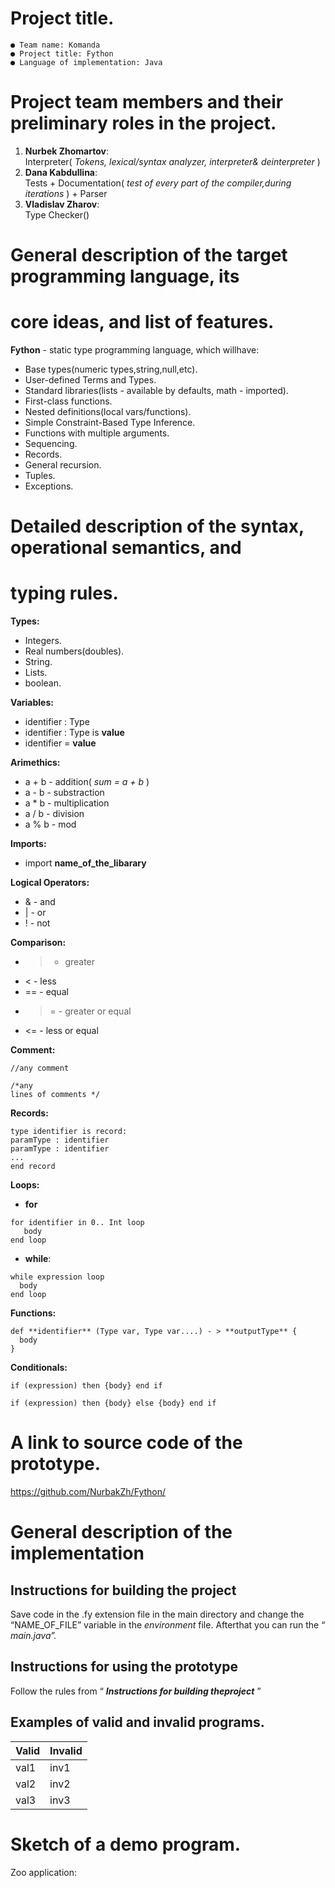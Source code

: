 # Project title.

```
● Team name: Komanda
● Project title: Fython
● Language of implementation: Java
```
# Project team members and their preliminary roles in the project.

1. **Nurbek Zhomartov**:  
    Interpreter( _Tokens, lexical/syntax analyzer, interpreter& deinterpreter_ )
3. **Dana Kabdullina**:    
    Tests + Documentation( _test of every part of the compiler,during_
       _iterations_ ) + Parser
3. **Vladislav Zharov**:   
    Type Checker()

# General description of the target programming language, its

# core ideas, and list of features.

**Fython** - static type programming language, which willhave:   
* Base types(numeric types,string,null,etc). 
* User-defined Terms and Types.  
* Standard libraries(lists - available by defaults, math - imported). 
* First-class functions.  
* Nested definitions(local vars/functions). 
* Simple Constraint-Based Type Inference. 
* Functions with multiple arguments. 
* Sequencing. 
* Records. 
* General recursion. 
* Tuples.     
* Exceptions. 

# Detailed description of the syntax, operational semantics, and

# typing rules.

**Types:**
* Integers.  
* Real numbers(doubles).  
* String.   
* Lists.  
* boolean.  


**Variables:**
* identifier : Type
* identifier : Type is **value**
* identifier = **value**

**Arimethics:**
* a + b - addition( _sum = a + b_ )
* a - b - substraction
* a * b - multiplication
* a / b - division
* a % b - mod

**Imports:**
* import **name_of_the_libarary**

**Logical Operators:**
* & - and
* | - or
* ! - not

**Comparison:**
*  > - greater
*  < - less
*  == - equal
*  >= - greater or equal
*  <= - less or equal

**Comment:**
```
//any comment
```
```
/*any
lines of comments */
```

**Records:**
```
type identifier is record:
paramType : identifier
paramType : identifier
...
end record
```

**Loops:**
* **for**
```
for identifier in 0.. Int loop
   body
end loop
```
* **while**:
```
while expression loop
  body
end loop
```
**Functions:**
```
def **identifier** (Type var, Type var....) - > **outputType** {
  body
}
```
**Conditionals:**
```
if (expression) then {body} end if
```
```
if (expression) then {body} else {body} end if
```

# A link to source code of the prototype.

https://github.com/NurbakZh/Fython/

# General description of the implementation

## Instructions for building the project

Save code in the .fy extension file in the main directory and change the
“NAME_OF_FILE” variable in the _environment_ file. Afterthat you can run the
“ _main.java”._

## Instructions for using the prototype

Follow the rules from “ **_Instructions for building theproject_** ”

## Examples of valid and invalid programs.

| **Valid** | **Invalid** |
|-----------|-------------|
| val1      | inv1        |
| val2      | inv2        |
| val3      | inv3        |


# Sketch of a demo program.

Zoo application:


